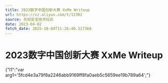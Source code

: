 ```yaml
---
title: 2023数字中国创新大赛 XxMe Writeup
url: https://xz.aliyun.com/t/12382
source: 先知安全技术社区
date: 2023-04-02
fetch_date: 2025-10-04T11:26:40.317360
---
```


# 2023数字中国创新大赛 XxMe Writeup

{"l1":"var arg1='5fcd4e3a79f8a2246abb9169ff8fa0aeb5c5659ee19b789a64';"}